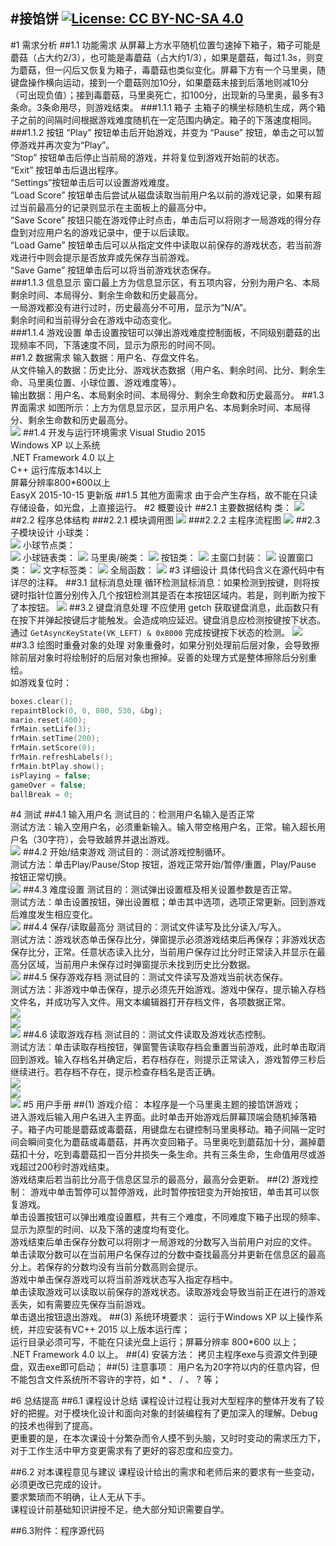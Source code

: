 #接馅饼 [![License: CC BY-NC-SA 4.0](https://img.shields.io/badge/License-CC%20BY--NC--SA%204.0-lightgrey.svg)](http://creativecommons.org/licenses/by-nc-sa/4.0/)
-------
#1 需求分析
##1.1	功能需求
从屏幕上方水平随机位置匀速掉下箱子，箱子可能是蘑菇（占大约2/3），也可能是毒蘑菇（占大约1/3），如果是蘑菇，每过1.3s，则变为蘑菇，但一闪后又恢复为箱子，毒蘑菇也类似变化。屏幕下方有一个马里奥，随键盘操作横向运动，接到一个蘑菇则加10分，如果蘑菇未接到后落地则减10分（可出现负值）；接到毒蘑菇，马里奥死亡，扣100分，出现新的马里奥，最多有3条命。3条命用尽，则游戏结束。
###1.1.1	箱子
主箱子的横坐标随机生成，两个箱子之前的间隔时间根据游戏难度随机在一定范围内确定。箱子的下落速度相同。
###1.1.2	按钮
“Play” 按钮单击后开始游戏，并变为 “Pause” 按钮，单击之可以暂停游戏并再次变为“Play”。    
“Stop” 按钮单击后停止当前局的游戏，并将复位到游戏开始前的状态。    
“Exit” 按钮单击后退出程序。    
“Settings”按钮单击后可以设置游戏难度。    
“Load Score” 按钮单击后尝试从磁盘读取当前用户名以前的游戏记录，如果有超过当前最高分的记录则显示在主面板上的最高分中。    
“Save Score” 按钮只能在游戏停止时点击，单击后可以将刚才一局游戏的得分存盘到对应用户名的游戏记录中，便于以后读取。    
“Load Game” 按钮单击后可以从指定文件中读取以前保存的游戏状态，若当前游戏进行中则会提示是否放弃或先保存当前游戏。    
“Save Game” 按钮单击后可以将当前游戏状态保存。    
###1.1.3	信息显示
窗口最上方为信息显示区，有五项内容，分别为用户名、本局剩余时间、本局得分、剩余生命数和历史最高分。  
一局游戏都没有进行过时，历史最高分不可用，显示为“N/A”。  
剩余时间和当前得分会在游戏中动态变化。  
###1.1.4	游戏设置
单击设置按钮可以弹出游戏难度控制面板，不同级别蘑菇的出现频率不同，下落速度不同，显示为原形的时间不同。  
##1.2 数据需求
输入数据：用户名、存盘文件名。    
从文件输入的数据：历史比分、游戏状态数据（用户名、剩余时间、比分、剩余生命、马里奥位置、小球位置、游戏难度等）。    
输出数据：用户名、本局剩余时间、本局得分、剩余生命数和历史最高分。
##1.3 界面需求
如图所示：上方为信息显示区，显示用户名、本局剩余时间、本局得分、剩余生命数和历史最高分。  
![](./_image/1.png)
##1.4 开发与运行环境需求
Visual Studio 2015  
Windows XP 以上系统  
.NET Framework 4.0 以上  
C++ 运行库版本14以上  
屏幕分辨率800*600以上  
EasyX  2015-10-15 更新版
##1.5 其他方面需求
由于会产生存档，故不能在只读存储设备，如光盘，上直接运行。
#2 概要设计
##2.1 主要数据结构
类：
![](./_image/2.png)
##2.2	程序总体结构
###2.2.1 模块调用图
![](./_image/3.png)
###2.2.2 主程序流程图
![](./_image/4.png)
##2.3 子模块设计
小球类：  
![](./_image/5.png)
小球节点类：  
![](./_image/6.png)
小球链表类：
![](./_image/7.png)
马里奥/碗类：
![](./_image/8.png)
按钮类：
![](./_image/9.png)
主窗口封装：
![](./_image/10.png)
设置窗口类：
![](./_image/11.png)
文字标签类：
![](./_image/12.png)
全局函数：
![](./_image/13.png)
#3 详细设计
具体代码含义在源代码中有详尽的注释。
##3.1 鼠标消息处理
循环检测鼠标消息：如果检测到按键，则将按键时指针位置分别传入几个按钮检测其是否在本按钮区域内。若是，则判断为按下了本按钮。
![](./_image/14.png)
##3.2 键盘消息处理
不应使用 getch 获取键盘消息，此函数只有在按下并弹起按键后才能触发。会造成响应延迟。键盘消息应检测按键按下状态。通过 `GetAsyncKeyState(VK_LEFT) & 0x8000` 完成按键按下状态的检测。
![](./_image/15.png)
##3.3 绘图时重叠对象的处理
对象重叠时，如果分别处理前后层对象，会导致擦除前层对象时将绘制好的后层对象也擦掉。妥善的处理方式是整体擦除后分别重绘。  
如游戏复位时：  
``` c++
boxes.clear();
repaintBlock(0, 0, 800, 530, &bg);
mario.reset(400);
frMain.setLife(3);
frMain.setTime(200);
frMain.setScore(0);
frMain.refreshLabels();
frMain.btPlay.show();
isPlaying = false;
gameOver = false;
ballBreak = 0;
```
#4 测试
##4.1	输入用户名
测试目的：检测用户名输入是否正常  
测试方法：输入空用户名，必须重新输入。输入带空格用户名，正常。输入超长用户名（30字符），会导致越界并退出游戏。  
![](./_image/16.png)
##4.2	开始/结束游戏
测试目的：测试游戏控制循环。  
测试方法：单击Play/Pause/Stop 按钮，游戏正常开始/暂停/重置，Play/Pause 按钮正常切换。  
![](./_image/17.png)
##4.3	难度设置
测试目的：测试弹出设置框及相关设置参数是否正常。  
测试方法：单击设置按钮，弹出设置框；单击其中选项，选项正常更新。回到游戏后难度发生相应变化。  
![](./_image/18.png)
##4.4	保存/读取最高分
测试目的：测试文件读写及比分读入/写入。  
测试方法：游戏状态单击保存比分，弹窗提示必须游戏结束后再保存；非游戏状态保存比分，正常。任意状态读入比分，当前用户保存过比分时正常读入并显示在最高分区域，当前用户未保存过时弹窗提示未找到历史比分数据。  
![](./_image/19.png)
##4.5	保存游戏存档
测试目的：测试文件读写及游戏当前状态保存。  
测试方法：非游戏中单击保存，提示必须先开始游戏。游戏中保存，提示输入存档文件名，并成功写入文件。用文本编辑器打开存档文件，各项数据正常。  
![](./_image/20.png)  
![](./_image/21.png)  
![](./_image/22.png)
##4.6	读取游戏存档
测试目的：测试文件读取及游戏状态控制。  
测试方法：单击读取存档按钮，弹窗警告读取存档会重置当前游戏，此时单击取消回到游戏。输入存档名并确定后，若存档存在，则提示正常读入，游戏暂停三秒后继续进行。若存档不存在，提示检查存档名是否正确。  
![](./_image/23.png)  
![](./_image/24.png)  
![](./_image/25.png)
#5 用户手册
##(1)	游戏介绍：
本程序是一个马里奥主题的接馅饼游戏；  
进入游戏后输入用户名进入主界面。此时单击开始游戏后屏幕顶端会随机掉落箱子。箱子内可能是蘑菇或毒蘑菇，用键盘左右键控制马里奥移动。箱子间隔一定时间会瞬间变化为蘑菇或毒蘑菇，并再次变回箱子。马里奥吃到蘑菇加十分，漏掉蘑菇扣十分，吃到毒蘑菇扣一百分并损失一条生命。共有三条生命，生命值用尽或游戏超过200秒时游戏结束。  
游戏结束后若当前比分高于信息区显示的最高分，最高分会更新。
##(2)	游戏控制：
游戏中单击暂停可以暂停游戏，此时暂停按钮变为开始按钮，单击其可以恢复游戏。  
单击设置按钮可以弹出难度设置框，共有三个难度，不同难度下箱子出现的频率、显示为原型的时间、以及下落的速度均有变化。  
游戏结束后单击保存分数可以将刚才一局游戏的分数写入当前用户对应的文件。  
单击读取分数可以在当前用户名保存过的分数中查找最高分并更新在信息区的最高分上。若保存的分数均没有当前分数高则会提示。  
游戏中单击保存游戏可以将当前游戏状态写入指定存档中。  
单击读取游戏可以读取以前保存的游戏状态。读取游戏会导致当前正在进行的游戏丢失，如有需要应先保存当前游戏。  
单击退出按钮退出游戏。
##(3)	系统环境要求：
运行于Windows XP 以上操作系统，并应安装有VC++ 2015 以上版本运行库；  
运行目录必须可写，不能在只读光盘上运行；屏幕分辨率 800*600 以上；  
.NET Framework 4.0 以上。
##(4)	安装方法：
拷贝主程序exe与资源文件到硬盘，双击exe即可启动；
##(5)	注意事项：
用户名为20字符以内的任意内容，但不能包含文件系统所不容许的字符，如 * 、 / 、 ? 等；

#6 总结提高
##6.1 课程设计总结
课程设计过程让我对大型程序的整体开发有了较好的把握。对于模块化设计和面向对象的封装编程有了更加深入的理解。Debug 的技术也得到了提高。  
更重要的是，在本次课设十分繁杂而令人摸不到头脑，又时时变动的需求压力下，对于工作生活中甲方变更需求有了更好的容忍度和应变力。

##6.2 对本课程意见与建议
课程设计给出的需求和老师后来的要求有一些变动，必须更改已完成的设计。  
要求繁琐而不明确，让人无从下手。  
课程设计前基础知识讲授不足，绝大部分知识需要自学。

##6.3附件：程序源代码
 








